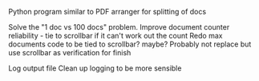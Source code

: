 Python program similar to PDF arranger for splitting of docs

Solve the "1 doc vs 100 docs" problem.
Improve document counter reliability - tie to scrollbar if it can't work out the count
Redo max documents code to be tied to scrollbar? maybe? Probably not replace but use scrollbar as verification for finish

Log output file
Clean up logging to be more sensible